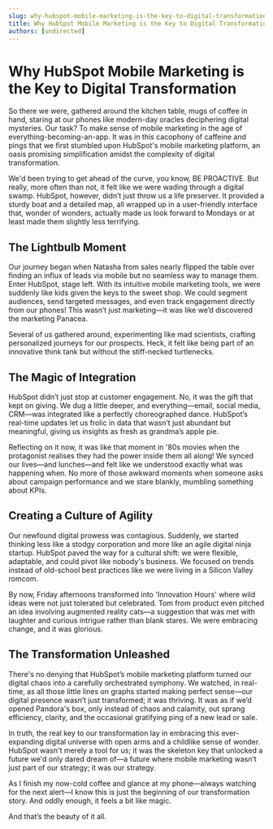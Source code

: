 ```yaml
---
slug: why-hubspot-mobile-marketing-is-the-key-to-digital-transformation
title: Why HubSpot Mobile Marketing is the Key to Digital Transformation
authors: [undirected]
---
```


# Why HubSpot Mobile Marketing is the Key to Digital Transformation

So there we were, gathered around the kitchen table, mugs of coffee in hand, staring at our phones like modern-day oracles deciphering digital mysteries. Our task? To make sense of mobile marketing in the age of everything-becoming-an-app. It was in this cacophony of caffeine and pings that we first stumbled upon HubSpot's mobile marketing platform, an oasis promising simplification amidst the complexity of digital transformation. 

We'd been trying to get ahead of the curve, you know, BE PROACTIVE. But really, more often than not, it felt like we were wading through a digital swamp. HubSpot, however, didn’t just throw us a life preserver. It provided a sturdy boat and a detailed map, all wrapped up in a user-friendly interface that, wonder of wonders, actually made us look forward to Mondays or at least made them slightly less terrifying.

## The Lightbulb Moment

Our journey began when Natasha from sales nearly flipped the table over finding an influx of leads via mobile but no seamless way to manage them. Enter HubSpot, stage left. With its intuitive mobile marketing tools, we were suddenly like kids given the keys to the sweet shop. We could segment audiences, send targeted messages, and even track engagement directly from our phones! This wasn’t just marketing—it was like we’d discovered the marketing Panacea. 

Several of us gathered around, experimenting like mad scientists, crafting personalized journeys for our prospects. Heck, it felt like being part of an innovative think tank but without the stiff-necked turtlenecks.

## The Magic of Integration

HubSpot didn’t just stop at customer engagement. No, it was the gift that kept on giving. We dug a little deeper, and everything—email, social media, CRM—was integrated like a perfectly choreographed dance. HubSpot’s real-time updates let us frolic in data that wasn’t just abundant but meaningful, giving us insights as fresh as grandma’s apple pie. 

Reflecting on it now, it was like that moment in '80s movies when the protagonist realises they had the power inside them all along! We synced our lives—and lunches—and felt like we understood exactly what was happening when. No more of those awkward moments when someone asks about campaign performance and we stare blankly, mumbling something about KPIs.

## Creating a Culture of Agility

Our newfound digital prowess was contagious. Suddenly, we started thinking less like a stodgy corporation and more like an agile digital ninja startup. HubSpot paved the way for a cultural shift: we were flexible, adaptable, and could pivot like nobody's business. We focused on trends instead of old-school best practices like we were living in a Silicon Valley romcom. 

By now, Friday afternoons transformed into 'Innovation Hours' where wild ideas were not just tolerated but celebrated. Tom from product even pitched an idea involving augmented reality cats—a suggestion that was met with laughter and curious intrigue rather than blank stares. We were embracing change, and it was glorious.

## The Transformation Unleashed

There's no denying that HubSpot’s mobile marketing platform turned our digital chaos into a carefully orchestrated symphony. We watched, in real-time, as all those little lines on graphs started making perfect sense—our digital presence wasn’t just transformed; it was thriving. It was as if we’d opened Pandora's box, only instead of chaos and calamity, out sprang efficiency, clarity, and the occasional gratifying ping of a new lead or sale. 

In truth, the real key to our transformation lay in embracing this ever-expanding digital universe with open arms and a childlike sense of wonder. HubSpot wasn't merely a tool for us; it was the skeleton key that unlocked a future we'd only dared dream of—a future where mobile marketing wasn’t just part of our strategy; it was our strategy. 

As I finish my now-cold coffee and glance at my phone—always watching for the next alert—I know this is just the beginning of our transformation story. And oddly enough, it feels a bit like magic.

And that’s the beauty of it all.